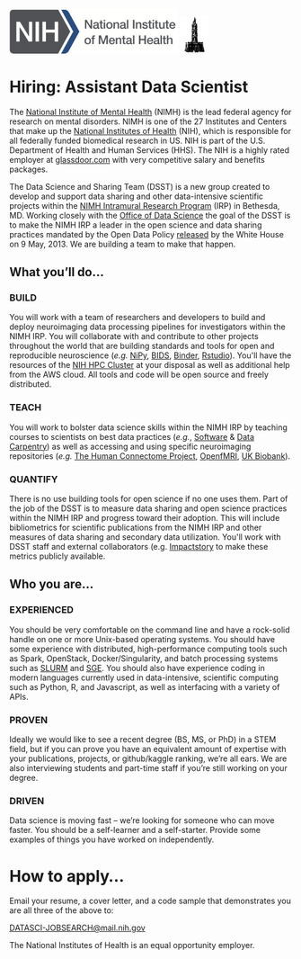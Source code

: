 <img src="NIMH_logo.png" width="300">
<img src="DSSC_logo.png" width="50">


# Hiring: Assistant Data Scientist 

The [National Institute of Mental Health](http://www.nimh.nih.gov) (NIMH) is the lead federal agency for research on mental disorders. NIMH is one of the 27 Institutes and Centers that make up the [National Institutes of Health](http://www.nih.gov) (NIH), which is responsible for all federally funded biomedical research in US. NIH is part of the U.S. Department of Health and Human Services (HHS). The NIH is a highly rated employer at [glassdoor.com](https://www.glassdoor.com/Overview/Working-at-NIH-EI_IE11709.11,14.htm) with very competitive salary and benefits packages.

The Data Science and Sharing Team (DSST) is a new group created to develop and support data sharing and other data-intensive scientific projects within the [NIMH Intramural Research Program](https://www.nimh.nih.gov/labs-at-nimh/index.shtml) (IRP) in Bethesda, MD. Working closely with the [Office of Data Science](https://datascience.nih.gov/) the goal of the DSST is to make the NIMH IRP a leader in the open science and data sharing practices mandated by the Open Data Policy [released](https://www.whitehouse.gov/the-press-office/2013/05/09/executive-order-making-open-and-machine-readable-new-default-government-) by the White House on 9 May, 2013. We are building a team to make that happen.

## What you’ll do…

### BUILD

You will work with a team of researchers and developers to build and deploy neuroimaging data processing pipelines for investigators within the NIMH IRP. You will collaborate with and contribute to other projects throughout the world that are building standards and tools for open and reproducible neuroscience (*e.g.* [NiPy](http://nipy.org/), [BIDS](http://bids.neuroimaging.io/), [Binder](http://mybinder.org/), [Rstudio](https://www.rstudio.com/)). You'll have the resources of the [NIH HPC Cluster](https://hpc.nih.gov/) at your disposal as well as additional help from the AWS cloud. All tools and code will be open source and freely distributed.

### TEACH

You will work to bolster data science skills within the NIMH IRP by teaching courses to scientists on best data practices (*e.g.*, [Software](http://software-carpentry.org) & [Data Carpentry](http://www.datacarpentry.org)) as well as accessing and using specific neuroimaging repositories (*e.g.* [The Human Connectome Project](http://www.humanconnectome.org/), [OpenfMRI](http://openfmri.org), [UK Biobank](http://www.ukbiobank.ac.uk/)).

### QUANTIFY

There is no use building tools for open science if no one uses them. Part of the job of the DSST is to measure data sharing and open science practices within the NIMH IRP and progress toward their adoption. This will include bibliometrics for scientific publications from the NIMH IRP and other measures of data sharing and secondary data utilization. You'll work with DSST staff and external collaborators (e.g. [Impactstory](https://impactstory.org/) to make these metrics publicly available.

## Who you are…

### EXPERIENCED

You should be very comfortable on the command line and have a rock-solid handle on one or more Unix-based operating systems. You should have some experience with distributed, high-performance computing tools such as Spark, OpenStack, Docker/Singularity, and batch processing systems such as [SLURM](http://slurm.schedmd.com/) and [SGE](https://en.wikipedia.org/wiki/Oracle_Grid_Engine). You should also have experience coding in modern languages currently used in data-intensive, scientific computing such as Python, R, and Javascript, as well as interfacing with a variety of APIs. 

### PROVEN

Ideally we would like to see a recent degree (BS, MS, or PhD) in a STEM field, but if you can prove you have an equivalent amount of expertise with your publications, projects, or github/kaggle ranking, we’re all ears. We are also interviewing students and part-time staff if you’re still working on your degree.

### DRIVEN

Data science is moving fast – we’re looking for someone who can move faster. You should be a self-learner and a self-starter. Provide some examples of things you have worked on independently.

# How to apply…

Email your resume, a cover letter, and a code sample that demonstrates you are all three of the above to:

DATASCI-JOBSEARCH@mail.nih.gov

The National Institutes of Health is an equal opportunity employer.
